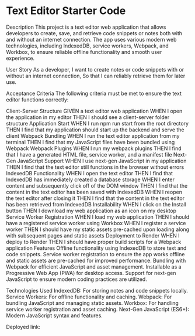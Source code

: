 # Text Editor Starter Code
Description
This project is a text editor web application that allows developers to create, save, and retrieve code snippets or notes both with and without an internet connection. The app uses various modern web technologies, including IndexedDB, service workers, Webpack, and Workbox, to ensure reliable offline functionality and smooth user experience.

User Story
As a developer,
I want to create notes or code snippets with or without an internet connection,
So that I can reliably retrieve them for later use.

Acceptance Criteria
The following criteria must be met to ensure the text editor functions correctly:

Client-Server Structure
GIVEN a text editor web application
WHEN I open the application in my editor
THEN I should see a client-server folder structure
Application Start
WHEN I run npm run start from the root directory
THEN I find that my application should start up the backend and serve the client
Webpack Bundling
WHEN I run the text editor application from my terminal
THEN I find that my JavaScript files have been bundled using Webpack
Webpack Plugins
WHEN I run my webpack plugins
THEN I find that I have a generated HTML file, service worker, and a manifest file
Next-Gen JavaScript Support
WHEN I use next-gen JavaScript in my application
THEN I find that the text editor still functions in the browser without errors
IndexedDB Functionality
WHEN I open the text editor
THEN I find that IndexedDB has immediately created a database storage
WHEN I enter content and subsequently click off of the DOM window
THEN I find that the content in the text editor has been saved with IndexedDB
WHEN I reopen the text editor after closing it
THEN I find that the content in the text editor has been retrieved from IndexedDB
Installability
WHEN I click on the Install button
THEN I download my web application as an icon on my desktop
Service Worker Registration
WHEN I load my web application
THEN I should have a registered service worker using Workbox
WHEN I register a service worker
THEN I should have my static assets pre-cached upon loading along with subsequent pages and static assets
Deployment to Render
WHEN I deploy to Render
THEN I should have proper build scripts for a Webpack application
Features
Offline functionality using IndexedDB to store text and code snippets.
Service worker registration to ensure the app works offline and static assets are pre-cached for improved performance.
Bundling with Webpack for efficient JavaScript and asset management.
Installable as a Progressive Web App (PWA) for desktop access.
Support for next-gen JavaScript to ensure modern coding practices are utilized.

Technologies Used
IndexedDB: For storing notes and code snippets locally.
Service Workers: For offline functionality and caching.
Webpack: For bundling JavaScript and managing static assets.
Workbox: For handling service worker registration and asset caching.
Next-Gen JavaScript (ES6+): Modern JavaScript syntax and features.

Deployed link:

